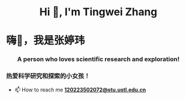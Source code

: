 <h1 align="center">Hi 👋, I'm Tingwei Zhang</h1>
<h1 align=“center”>嗨👋，我是张婷玮</h1>
<h3 align="center">A person who loves scientific research and exploration!</h3>
<h3 align=“center”>热爱科学研究和探索的小女孩！</h3>

- 📫 How to reach me **120223502072@stu.ustl.edu.cn**
